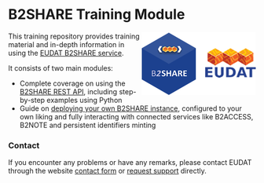 # B2SHARE Training Module
<img align="right" src="img/B2SHARE-logo.png" alt="B2SHARE logo" text="B2SHARE logo"> This training repository provides training material and in-depth information in using the [EUDAT B2SHARE service](https://b2share.eudat.eu).

It consists of two main modules:
- Complete coverage on using the [B2SHARE REST API](api), including step-by-step examples using Python
- Guide on [deploying your own B2SHARE instance](deploy), configured to your own liking and fully interacting with connected services like B2ACCESS, B2NOTE and persistent identifiers minting

### Contact
If you encounter any problems or have any remarks, please contact EUDAT through the website [contact form](https://eudat.eu/contact) or [request support](https://eudat.eu/support-request?service=B2SHARE) directly.

